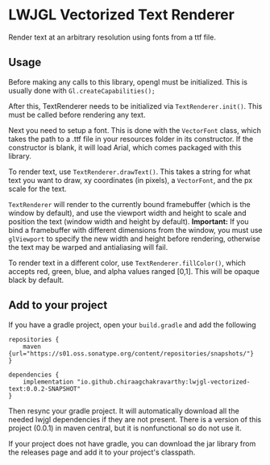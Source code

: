 # LWJGL Vectorized Text Renderer
Render text at an arbitrary resolution using fonts from a ttf file.
## Usage
Before making any calls to this library, opengl must be initialized. This is usually done with ```Gl.createCapabilities();```

After this, TextRenderer needs to be initialized via ```TextRenderer.init()```. This must be called before rendering any text.

Next you need to setup a font. This is done with the ```VectorFont``` class, which takes the path to a .ttf file in your resources folder in its constructor. If the constructor is blank, it will load Arial, which comes packaged with this library.

To render text, use ```TextRenderer.drawText()```. This takes a string for what text you want to draw, xy coordinates (in pixels), a ```VectorFont```, and the px scale for the text. 

```TextRenderer``` will render to the currently bound framebuffer (which is the window by default), and use the viewport width and height to scale and position the text (window width and height by default). **Important:** If you bind a framebuffer with different dimensions from the window, you must use ```glViewport``` to specify the new width and height before rendering, otherwise the text may be warped and antialiasing will fail.

To render text in a different color, use ```TextRenderer.fillColor()```, which accepts red, green, blue, and alpha values ranged [0,1]. This will be opaque black by default.

## Add to your project
If you have a gradle project, open your ```build.gradle``` and add the following

```
repositories {
    maven {url="https://s01.oss.sonatype.org/content/repositories/snapshots/"}
}

dependencies {
    implementation "io.github.chiraagchakravarthy:lwjgl-vectorized-text:0.0.2-SNAPSHOT"
}
```
Then resync your gradle project. It will automatically download all the needed lwjgl dependencies if they are not present. There is a version of this project (0.0.1) in maven central, but it is nonfunctional so do not use it.

If your project does not have gradle, you can download the jar library from the releases page and add it to your project's classpath.
